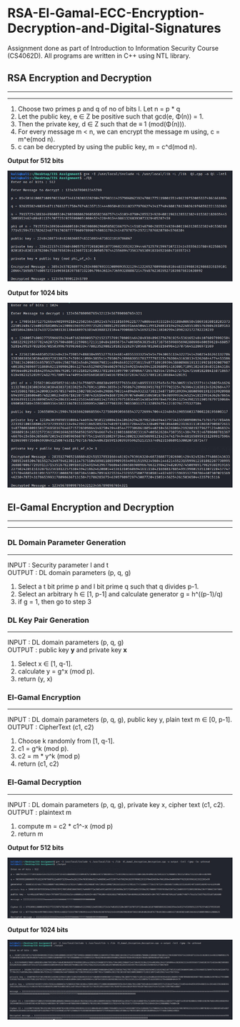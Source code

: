 # RSA-El-Gamal-ECC-Encryption-Decryption-and-Digital-Signatures
Assignment done as part of Introduction to Information Security Course (CS4062D). All programs are written in C++ using NTL library.

## RSA Encryption and Decryption
---------------------------------
----------------------------------
1. Choose two primes p and q of no of bits l. Let n = p * q
2. Let the public key, e ∈ Z be positive such that gcd(e, Φ(n)) = 1.
3. Then the private key, d ∈ Z such that de ≡ 1 (mod(Φ(n))).
4. For every message m < n, we can encrypt the message m using, c = m^e(mod n).
5. c can be decrypted by using the public key, m = c^d(mod n).

**Output for 512 bits**

![512 bits output](https://github.com/mohammedismailb18/RSA-El-Gamal-ECC-Encryption-Decryption-and-Digital-Signatures/blob/main/1.%20RSA_Encryption_Decryption/output_512bits.jpg)

**Output for 1024 bits**

![1024 bits output](https://github.com/mohammedismailb18/RSA-El-Gamal-ECC-Encryption-Decryption-and-Digital-Signatures/blob/main/1.%20RSA_Encryption_Decryption/output_1024bits.jpg)

## El-Gamal Encryption and Decryption
--------------------------------------
--------------------------------------

### DL Domain Parameter Generation
-----------------------------------
INPUT : Security parameter l and t <br>
OUTPUT : DL domain parameters (p, q, g)
1. Select a t bit prime p and l bit prime q such that q divides p-1.
2. Select an arbitrary h ∈ [1, p-1] and calculate generator g = h^((p-1)/q)
3. if g = 1, then go to step 3

### DL Key Pair Generation
------------------------------
INPUT : DL domain parameters (p, q, g) <br>
OUTPUT : public key **y** and private key **x**
1. Select x ∈ [1, q-1].
2. calculate y = g^x (mod p).
3. return (y, x)

### El-Gamal Encryption
------------------------
INPUT : DL domain parameters (p, q, g), public key y, plain text m ∈ [0, p-1]. <br>
OUTPUT : CipherText (c1, c2)
1. Choose k randomly from [1, q-1].
2. c1 = g^k (mod p).
3. c2 = m * y^k (mod p)
4. return (c1, c2)

### El-Gamal Decryption
----------------------
INPUT : DL domain parameters (p, q, g), private key x, cipher text (c1, c2). <br>
OUTPUT : plaintext m
1. compute m = c2 * c1^-x (mod p)
2. return m

**Output for 512 bits**

![512 bits output](https://github.com/mohammedismailb18/RSA-El-Gamal-ECC-Encryption-Decryption-and-Digital-Signatures/blob/main/2.%20El_Gamal_Encryption_Decryption/output_512bits.jpg)

**Output for 1024 bits**

![1024 bits output](https://github.com/mohammedismailb18/RSA-El-Gamal-ECC-Encryption-Decryption-and-Digital-Signatures/blob/main/2.%20El_Gamal_Encryption_Decryption/output_1024bits.jpg)

